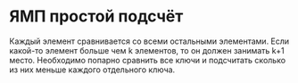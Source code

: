 # ЯМП простой подсчёт
Каждый элемент сравнивается со всеми остальными элементами. Если какой-то элемент больше чем k элементов, то он должен занимать k+1 место. Необходимо попарно сравнить все ключи и подсчитать сколько из них меньше каждого отдельного ключа. 
